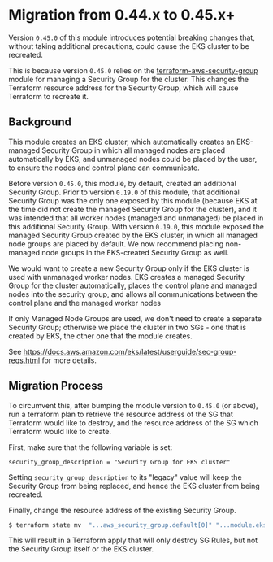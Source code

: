 # Migration from 0.44.x to 0.45.x+

Version `0.45.0` of this module introduces potential breaking changes that, without taking additional precautions, could cause the EKS cluster to be recreated.

This is because version `0.45.0` relies on the [terraform-aws-security-group](https://github.com/cloudposse/terraform-aws-security-group)
module for managing a Security Group for the cluster. This changes the Terraform resource address for the Security Group, which will cause Terraform to recreate it.

## Background

This module creates an EKS cluster, which automatically creates an EKS-managed Security Group in which all managed nodes are placed automatically by EKS, and unmanaged nodes could be placed
by the user, to ensure the nodes and control plane can communicate.

Before version `0.45.0`, this module, by default, created an additional Security Group. Prior to version `0.19.0` of this module, that additional Security Group was the only one exposed by
this module (because EKS at the time did not create the managed Security Group for the cluster), and it was intended that all worker nodes (managed and unmanaged) be placed in this
additional Security Group. With version `0.19.0`, this module exposed the managed Security Group created by the EKS cluster, in which all managed node groups are placed by default. We now
recommend placing non-managed node groups in the EKS-created Security Group as well.

We would want to create a new Security Group only if the EKS cluster is used with unmanaged worker nodes. EKS creates a managed Security Group for the cluster automatically, places the
control plane and managed nodes into the security group, and allows all communications between the control plane and the managed worker nodes

If only Managed Node Groups are used, we don't need to create a separate Security Group; otherwise we place the cluster in two SGs - one that is created by EKS, the other one that the module
creates.

See https://docs.aws.amazon.com/eks/latest/userguide/sec-group-reqs.html for more details.

## Migration Process

To circumvent this, after bumping the module version to `0.45.0` (or above), run a terraform plan to retrieve the resource address of the SG that Terraform would like to destroy, and the
resource address of the SG which Terraform would like to create.

First, make sure that the following variable is set:

```hcl
security_group_description = "Security Group for EKS cluster"
```

Setting `security_group_description` to its "legacy" value will keep the Security Group from being replaced, and hence the EKS cluster from being recreated.

Finally, change the resource address of the existing Security Group.

```bash
$ terraform state mv  "...aws_security_group.default[0]" "...module.eks_cluster.aws_security_group.default[0]" 
```

This will result in a Terraform apply that will only destroy SG Rules, but not the Security Group itself or the EKS cluster.
